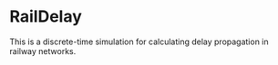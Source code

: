 RailDelay
=========
This is a discrete-time simulation for calculating delay propagation in railway networks.
